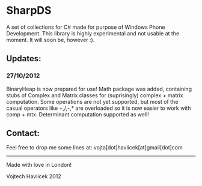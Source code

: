 SharpDS
=======
A set of collections for C# made for purpose of Windows Phone Development.
This library is highly experimental and not usable at the moment. It will 
soon be, however :). 

Updates:
-------
### 27/10/2012

BinaryHeap is now prepared for use! Math package was added, containing stubs 
of Complex and Matrix classes for (suprisingly) complex + matrix computation.
Some operations are not yet supported, but most of the casual operators like
+,/,-,* are overloaded so it is now easier to work with comp + mtx. Determinant
computation supported as well!

Contact:
--------
Feel free to drop me some lines at:
vojta[dot]havlicek[at]gmail[dot]com

------------------------
Made with love in London!

Vojtech Havlicek 2012